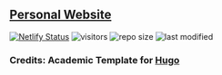 ## [Personal Website](https://albertocuadra.netlify.app/)
[![Netlify Status](https://api.netlify.com/api/v1/badges/07f13713-f84c-4506-bb95-459c87630e70/deploy-status)](https://app.netlify.com/sites/albertocuadra/deploys)  ![visitors](https://visitor-badge.glitch.me/badge?page_id=https://github.com/AlbertoCuadra/Personal_Website/)   ![repo size](https://img.shields.io/github/repo-size/AlbertoCuadra/Personal_Website) ![last modified](https://img.shields.io/github/last-commit/AlbertoCuadra/Personal_Website)

### Credits: Academic Template for [Hugo](https://github.com/gohugoio/hugo)
